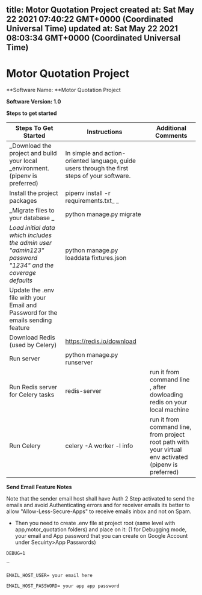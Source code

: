 
title: Motor Quotation Project
created at: Sat May 22 2021 07:40:22 GMT+0000 (Coordinated Universal Time)
updated at: Sat May 22 2021 08:03:34 GMT+0000 (Coordinated Universal Time)
---

# Motor Quotation Project

**Software Name: **Motor Quotation Project

**Software Version: 1.0**

**Steps to get started**

| **Steps To Get Started**                                                                               | **Instructions**                                                                              | **Additional Comments**                                                                                |
| ------------------------------------------------------------------------------------------------------ | --------------------------------------------------------------------------------------------- | ------------------------------------------------------------------------------------------------------ |
| \_Download the project and build your local \_environment. (pipenv is preferred)                       | In simple and action-oriented language, guide users through the first steps of your software. |                                                                                                        |
| Install the project packages                                                                           | pipenv install -r requirements.txt\_ \_                                                          |                                                                                                        |
| _Migrate files to your database _                                                                      | python manage.py migrate                                                                      |                                                                                                        |
| _Load initial data which includes the admin user "admin123" password "1234" and the coverage defaults_ | python manage.py loaddata fixtures.json                                                       |                                                                                                        |
| Update the .env file with your Email and Password for the emails sending feature                       |                                                                                               |                                                                                                        |
| Download Redis (used by Celery)                                                                        | <https://redis.io/download>                                                                   |                                                                                                        |
| Run server                                                                                             | python manage.py runserver                                                                    |                                                                                                        |
| Run Redis server for Celery tasks                                                                      | redis-server                                                                                  | run it from command line , after dowloading redis on your local machine                                |
| Run Celery                                                                                             | celery -A <project-name-here> worker -l info                                                  | run it from command line, from project root path with your virtual env activated (pipenv is preferred) |

**Send Email Feature Notes**

Note that the sender email host shall have Auth 2 Step activated to send the emails and avoid Authenticating errors and for receiver emails its better to allow "Allow-Less-Secure-Apps" to receive emails inbox and not on Spam.

-   Then you need to create .env file at project root (same level with app,motor_quotation folders) and place on it: (1 for Debugging mode, your email and App password that you can create on Google Account under Secuirty>App Passwords)

`DEBUG=1`

\`\`

`EMAIL_HOST_USER= your email here`

`EMAIL_HOST_PASSWORD= your app app password`

          
